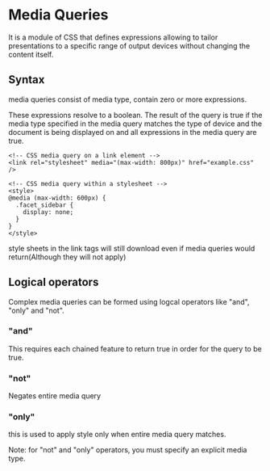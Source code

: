 # Media Queries

It is a module of CSS that defines expressions allowing to tailor presentations to a specific range of output devices without changing the content itself.

## Syntax
media queries consist of media type, contain zero or more expressions.

These expressions resolve to a boolean.
The result of the query is true if  the media type specified in  the media query matches the type of device and the document is being displayed on and all expressions in the media query are true.

```
<!-- CSS media query on a link element -->
<link rel="stylesheet" media="(max-width: 800px)" href="example.css" />

<!-- CSS media query within a stylesheet -->
<style>
@media (max-width: 600px) {
  .facet_sidebar {
    display: none;
  }
}
</style>
```

style sheets in the link tags will still download even if media queries would return(Although they will not apply)

## Logical operators
Complex media queries can be formed using logcal operators like "and", "only" and "not".

### "and"
This requires each chained feature to return true in order for the query to be true.

### "not"
Negates entire media query

### "only"
this is used to apply style only when entire media query matches.

Note: for "not" and "only" operators, you must specify an explicit media type.
